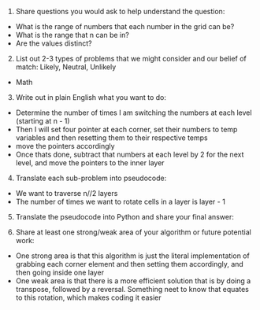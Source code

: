 1. Share questions you would ask to help understand the question:
- What is the range of numbers that each number in the grid can be?
- What is the range that n can be in?
- Are the values distinct?

2. List out 2-3 types of problems that we might consider and our belief of match: Likely, Neutral, Unlikely
- Math

3. Write out in plain English what you want to do: 
- Determine the number of times I am switching the numbers at each level (starting at n - 1)
- Then I will set four pointer at each corner, set their numbers to temp variables and then resetting them to their respective temps
- move the pointers accordingly
- Once thats done, subtract that numbers at each level by 2 for the next level, and move the pointers to the inner layer

4. Translate each sub-problem into pseudocode:
- We want to traverse n//2 layers
- The number of times we want to rotate cells in a layer is layer - 1

5. Translate the pseudocode into Python and share your final answer:
  <!-- class Solution:
    def rotate(self, matrix: List[List[int]]) -> None:
        """
        Do not return anything, modify matrix in-place instead.
        """
        layer = len(matrix) // 2
        swaps = len(matrix) - 1
        edge = len(matrix) - 1 

        for i in range(layer):
            for j in range(swaps):
                topL = matrix[i][i + j]
                topR = matrix[i + j][edge]
                bottomR = matrix[edge][edge - j]
                bottomL = matrix[edge - j][i]

                matrix[i][i + j] = bottomL
                matrix[i + j][edge] = topL
                matrix[edge][edge - j] = topR
                matrix[edge - j][i] = bottomR

            edge -= 1
            swaps -= 2 -->

6. Share at least one strong/weak area of your algorithm or future potential work:
- One strong area is that this algorithm is just the literal implementation of grabbing each corner element and then setting them accordingly, and then going inside one layer
- One weak area is that there is a more efficient solution that is by doing a transpose, followed by a reversal. Something neet to know that equates to this rotation, which makes coding it easier